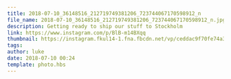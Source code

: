 ```yaml
---
title: 2018-07-10_36148516_212719749381206_723744067170598912_n
file_name: 2018-07-10_36148516_212719749381206_723744067170598912_n.jpg
description: Getting ready to ship our stuff to Stockholm
link: https://www.instagram.com/p/BlB-m14BXqq
thumbnail: https://instagram.fkul14-1.fna.fbcdn.net/vp/ceddac9f70fe74a32993a0e55d8ab1b7/5BF00A43/t51.2885-15/sh0.08/e35/s640x640/36148516_212719749381206_723744067170598912_n.jpg?ig_cache_key=MTgyMDAxMTA3MjUwNjM5NTMwNg%3D%3D.2
tags: 
author: luke
date: 2018-07-10 00:24
template: photo.hbs
---
```

